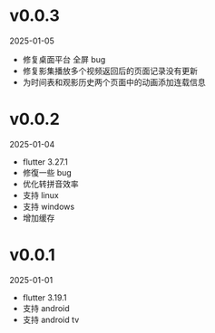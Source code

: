 # v0.0.3

2025-01-05

- 修复桌面平台 全屏 bug
- 修复影集播放多个视频返回后的页面记录没有更新
- 为时间表和观影历史两个页面中的动画添加连载信息

# v0.0.2

2025-01-04

- flutter 3.27.1
- 修復一些 bug
- 优化转拼音效率
- 支持 linux
- 支持 windows
- 增加缓存

# v0.0.1

2025-01-01

- flutter 3.19.1
- 支持 android
- 支持 android tv
